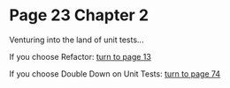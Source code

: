 # Page 23 Chapter 2

Venturing into the land of unit tests...

If you choose Refactor: [turn to page 13](../page-13/README.md)

If you choose Double Down on Unit Tests: [turn to page 74](../page-74/README.md)
